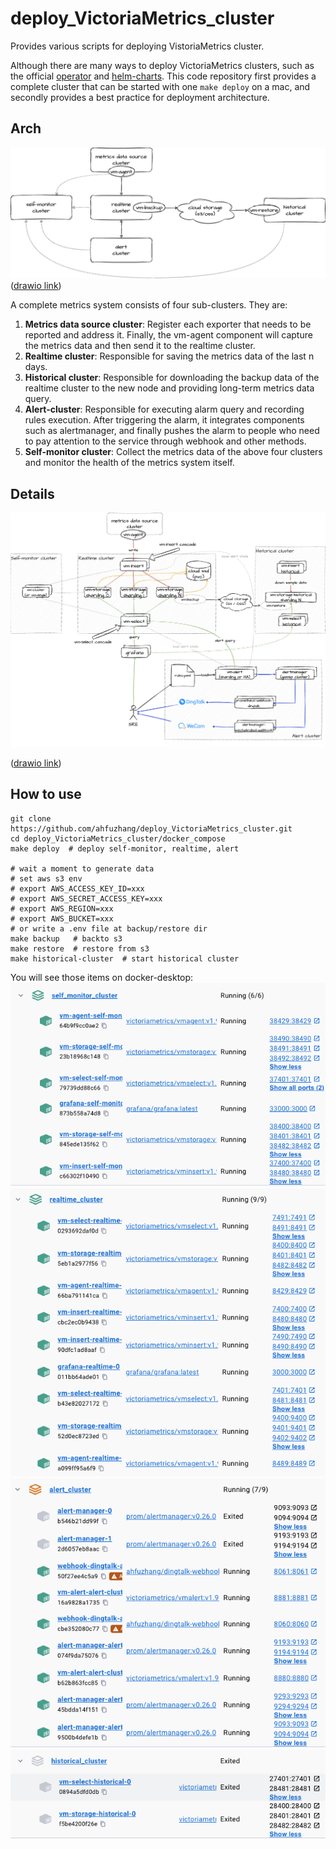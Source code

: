 # deploy_VictoriaMetrics_cluster
Provides various scripts for deploying VistoriaMetrics cluster.


Although there are many ways to deploy VictoriaMetrics clusters, such as the official [operator](https://github.com/VictoriaMetrics/operator) and [helm-charts](https://github.com/VictoriaMetrics/helm-charts). This code repository first provides a complete cluster that can be started with one `make deploy` on a mac, and secondly provides a best practice for deployment architecture.

## Arch

![](docs/vm-clusters.drawio.png)
([drawio link](https://drive.google.com/file/d/1QeSYKjv_fyaESiJPTSZLGU3O0G2gVrT3/view?usp=sharing))

A complete metrics system consists of four sub-clusters. They are:
  1. **Metrics data source cluster**: Register each exporter that needs to be reported and address it. Finally, the vm-agent component will capture the metrics data and then send it to the realtime cluster.
  2. **Realtime cluster**: Responsible for saving the metrics data of the last n days.
  3. **Historical cluster**: Responsible for downloading the backup data of the realtime cluster to the new node and providing long-term metrics data query.
  4. **Alert-cluster**: Responsible for executing alarm query and recording rules execution. After triggering the alarm, it integrates components such as alertmanager, and finally pushes the alarm to people who need to pay attention to the service through webhook and other methods.
  5. **Self-monitor cluster**: Collect the metrics data of the above four clusters and monitor the health of the metrics system itself.

## Details

![](docs/vm-cluster-details.drawio.png)

([drawio link](https://drive.google.com/file/d/1vK99nejzfi8NWoQhE1n9ysWdw4-NQju9/view?usp=sharing))

## How to use
```shell
git clone https://github.com/ahfuzhang/deploy_VictoriaMetrics_cluster.git
cd deploy_VictoriaMetrics_cluster/docker_compose
make deploy  # deploy self-monitor, realtime, alert

# wait a moment to generate data
# set aws s3 env
# export AWS_ACCESS_KEY_ID=xxx
# export AWS_SECRET_ACCESS_KEY=xxx
# export AWS_REGION=xxx
# export AWS_BUCKET=xxx
# or write a .env file at backup/restore dir
make backup   # backto s3
make restore  # restore from s3
make historical-cluster  # start historical cluster
```
You will see those items on docker-desktop:
![](docs/docker-desktop-self-monitor-cluster.png)
![](docs/docker-desktop-realtime-cluster.png)
![](docs/docker-desktop-alert-cluster.png)
![](docs/docker-desktop-historical-cluster.png)
